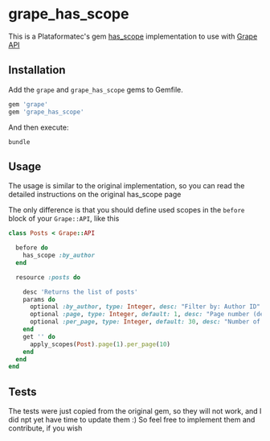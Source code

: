 # grape_has_scope

This is a Plataformatec's gem [has_scope](https://github.com/plataformatec/has_scope) implementation to use with [Grape API](https://github.com/intridea/grape)

## Installation

Add the `grape` and `grape_has_scope` gems to Gemfile.

```ruby
gem 'grape'
gem 'grape_has_scope'
```

And then execute:

    bundle

## Usage

The usage is similar to the original implementation, so you can read the detailed instructions on the original has_scope page

The only difference is that you should define used scopes in the `before` block of your `Grape::API`, like this

```ruby
class Posts < Grape::API

  before do
    has_scope :by_author
  end

  resource :posts do

    desc 'Returns the list of posts'
    params do
      optional :by_author, type: Integer, desc: "Filter by: Author ID"
      optional :page, type: Integer, default: 1, desc: "Page number (default: 1)"
      optional :per_page, type: Integer, default: 30, desc: "Number of elements per page (default: 30)"
    end
    get '' do
      apply_scopes(Post).page(1).per_page(10)
    end
  end
end
```

## Tests

The tests were just copied from the original gem, so they will not work, and I did npt yet have time to update them :) So feel free to implement them and contribute, if you wish